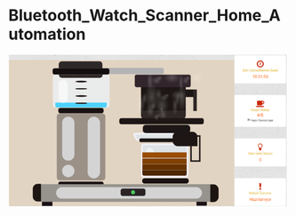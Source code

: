 # Bluetooth_Watch_Scanner_Home_Automation

![alt text](https://github.com/taskma/Coffe_Level_Track/blob/master/coffelevel.PNG)
